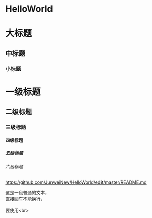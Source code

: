 # HelloWorld


大标题
===================================

中标题
-----------------------------------

### 小标题

# 一级标题  
## 二级标题  
### 三级标题  
#### 四级标题  
##### 五级标题  
###### 六级标题

https://github.com/JunweiNew/HelloWorld/edit/master/README.md

这是一段普通的文本，  
直接回车不能换行，<br>  
要使用\<br>  
